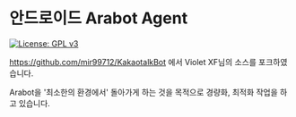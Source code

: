 # 안드로이드 Arabot Agent
[![License: GPL v3](https://img.shields.io/badge/License-GPL%20v3-blue.svg)](https://www.gnu.org/licenses/gpl-3.0)

https://github.com/mir99712/KakaotalkBot 에서 Violet XF님의 소스를 포크하였습니다.

Arabot을 '최소한의 환경에서' 돌아가게 하는 것을 목적으로 경량화, 최적화 작업을 하고 있습니다.
